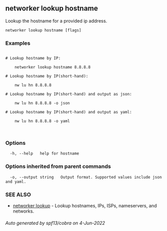 ## networker lookup hostname

Lookup the hostname for a provided ip address.

```
networker lookup hostname [flags]
```

### Examples

```

# Lookup hostname by IP:

	networker lookup hostname 8.8.8.8

# Lookup hostname by IP(short-hand):

	nw lu hn 8.8.8.8

# Lookup hostname by IP(short-hand) and output as json:

	nw lu hn 8.8.8.8 -o json

# Lookup hostname by IP(short-hand) and output as yaml:

	nw lu hn 8.8.8.8 -o yaml

	
```

### Options

```
  -h, --help   help for hostname
```

### Options inherited from parent commands

```
  -o, --output string   Output format. Supported values include json and yaml.
```

### SEE ALSO

* [networker lookup](networker_lookup.md)	 - Lookup hostnames, IPs, ISPs, nameservers, and networks.

###### Auto generated by spf13/cobra on 4-Jun-2022
